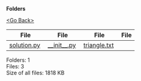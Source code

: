 **Folders**

[&lt;Go Back&gt;](../right.html)

  

<table><thead><tr class="header"><th><strong>File</strong></th><th><strong>File</strong></th><th><strong>File</strong></th><th><strong>File</strong></th></tr></thead><tbody><tr class="odd"><td><a href="solution.py">solution.py</a> </td><td><a href="__init__.py">__init__.py</a> </td><td><a href="triangle.txt">triangle.txt</a> </td><td></td></tr></tbody></table>

Folders: 1  
Files: 3  
Size of all files: 1818 KB
